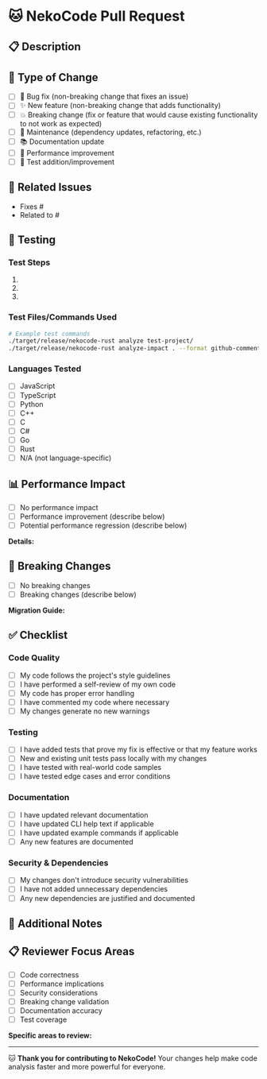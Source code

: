 # 🐱 NekoCode Pull Request

## 📋 Description
<!-- Provide a clear and concise description of your changes -->



## 🎯 Type of Change
<!-- Mark the relevant option with an [x] -->

- [ ] 🐛 Bug fix (non-breaking change that fixes an issue)
- [ ] ✨ New feature (non-breaking change that adds functionality)
- [ ] 💥 Breaking change (fix or feature that would cause existing functionality to not work as expected)
- [ ] 🔧 Maintenance (dependency updates, refactoring, etc.)
- [ ] 📚 Documentation update
- [ ] 🚀 Performance improvement
- [ ] 🧪 Test addition/improvement

## 🔗 Related Issues
<!-- Link to any related issues using "Fixes #123" or "Closes #123" -->

- Fixes #
- Related to #

## 🧪 Testing
<!-- Describe how you tested your changes -->

### Test Steps
1. 
2. 
3. 

### Test Files/Commands Used
```bash
# Example test commands
./target/release/nekocode-rust analyze test-project/
./target/release/nekocode-rust analyze-impact . --format github-comment
```

### Languages Tested
<!-- Mark the languages you tested with [x] -->

- [ ] JavaScript
- [ ] TypeScript
- [ ] Python
- [ ] C++
- [ ] C
- [ ] C#
- [ ] Go
- [ ] Rust
- [ ] N/A (not language-specific)

## 📊 Performance Impact
<!-- If applicable, describe any performance implications -->

- [ ] No performance impact
- [ ] Performance improvement (describe below)
- [ ] Potential performance regression (describe below)

**Details:**


## 🔄 Breaking Changes
<!-- If this is a breaking change, describe what breaks and how to migrate -->

- [ ] No breaking changes
- [ ] Breaking changes (describe below)

**Migration Guide:**


## ✅ Checklist
<!-- Ensure all items are completed before submitting -->

### Code Quality
- [ ] My code follows the project's style guidelines
- [ ] I have performed a self-review of my own code
- [ ] My code has proper error handling
- [ ] I have commented my code where necessary
- [ ] My changes generate no new warnings

### Testing
- [ ] I have added tests that prove my fix is effective or that my feature works
- [ ] New and existing unit tests pass locally with my changes
- [ ] I have tested with real-world code samples
- [ ] I have tested edge cases and error conditions

### Documentation
- [ ] I have updated relevant documentation
- [ ] I have updated CLI help text if applicable
- [ ] I have updated example commands if applicable
- [ ] Any new features are documented

### Security & Dependencies
- [ ] My changes don't introduce security vulnerabilities
- [ ] I have not added unnecessary dependencies
- [ ] Any new dependencies are justified and documented

## 📝 Additional Notes
<!-- Any additional information, context, or screenshots -->



## 📋 Reviewer Focus Areas
<!-- Help reviewers by highlighting what to focus on -->

- [ ] Code correctness
- [ ] Performance implications
- [ ] Security considerations
- [ ] Breaking change validation
- [ ] Documentation accuracy
- [ ] Test coverage

**Specific areas to review:**


---

🐱 **Thank you for contributing to NekoCode!** Your changes help make code analysis faster and more powerful for everyone.

<!-- 
For maintainers: This PR will trigger the following automated checks:
- Build & Test workflow
- Security scanning
- Performance benchmarking (if applicable)
- NekoCode impact analysis (dogfooding!)
-->